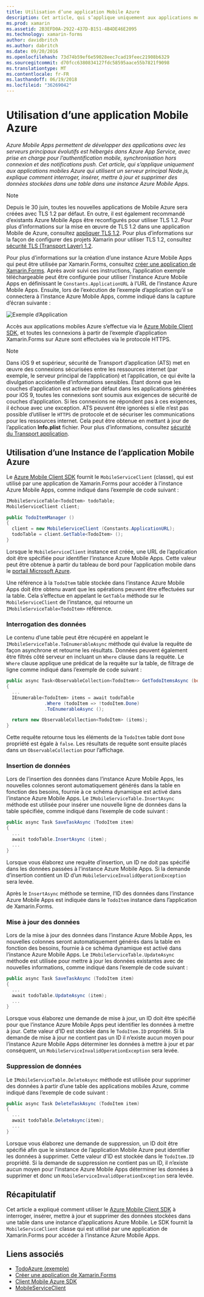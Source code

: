 ```yaml
---
title: Utilisation d’une application Mobile Azure
description: Cet article, qui s’applique uniquement aux applications mobiles Azure qui utilisent un serveur principal Node.js, explique comment interroger, insérer, mettre à jour et supprimer des données stockées dans une table dans une instance Azure Mobile Apps.
ms.prod: xamarin
ms.assetid: 2B3EFD0A-2922-437D-B151-4B4DE46E2095
ms.technology: xamarin-forms
author: davidbritch
ms.author: dabritch
ms.date: 09/20/2016
ms.openlocfilehash: 73d74b59ef6e59028eec7cad19feec21908b6329
ms.sourcegitcommit: d70fcc6380834127fdc58595aace55b7821f9098
ms.translationtype: MT
ms.contentlocale: fr-FR
ms.lasthandoff: 06/19/2018
ms.locfileid: "36269042"
---
```

# <a name="consuming-an-azure-mobile-app"></a>Utilisation d’une application Mobile Azure

_Azure Mobile Apps permettent de développer des applications avec les serveurs principaux évolutifs est hébergés dans Azure App Service, avec prise en charge pour l’authentification mobile, synchronisation hors connexion et des notifications push. Cet article, qui s’applique uniquement aux applications mobiles Azure qui utilisent un serveur principal Node.js, explique comment interroger, insérer, mettre à jour et supprimer des données stockées dans une table dans une instance Azure Mobile Apps._

> [!NOTE]
> Depuis le 30 juin, toutes les nouvelles applications de Mobile Azure sera créées avec TLS 1.2 par défaut. En outre, il est également recommandé d’existants Azure Mobile Apps être reconfigurés pour utiliser TLS 1.2. Pour plus d’informations sur la mise en œuvre de TLS 1.2 dans une application Mobile de Azure, consultez [appliquer TLS 1.2](/azure/app-service/app-service-web-tutorial-custom-ssl#enforce-tls-1112). Pour plus d’informations sur la façon de configurer des projets Xamarin pour utiliser TLS 1.2, consultez [sécurité TLS (Transport Layer) 1.2](~/cross-platform/app-fundamentals/transport-layer-security.md).

Pour plus d’informations sur la création d’une instance Azure Mobile Apps qui peut être utilisée par Xamarin.Forms, consultez [créer une application de Xamarin.Forms](https://azure.microsoft.com/documentation/articles/app-service-mobile-xamarin-forms-get-started/). Après avoir suivi ces instructions, l’application exemple téléchargeable peut être configurée pour utiliser l’instance Azure Mobile Apps en définissant le `Constants.ApplicationURL` à l’URL de l’instance Azure Mobile Apps. Ensuite, lors de l’exécution de l’exemple d’application qu’il se connectera à l’instance Azure Mobile Apps, comme indiqué dans la capture d’écran suivante :

![](azure-images/portal.png "Exemple d’Application")

Accès aux applications mobiles Azure s’effectue via le [Azure Mobile Client SDK](https://www.nuget.org/packages/Microsoft.Azure.Mobile.Client/), et toutes les connexions à partir de l’exemple d’application Xamarin.Forms sur Azure sont effectuées via le protocole HTTPS.

> [!NOTE]
> Dans iOS 9 et supérieur, sécurité de Transport d’application (ATS) met en œuvre des connexions sécurisées entre les ressources internet (par exemple, le serveur principal de l’application) et l’application, ce qui évite la divulgation accidentelle d’informations sensibles. Étant donné que les couches d’application est activée par défaut dans les applications générées pour iOS 9, toutes les connexions sont soumis aux exigences de sécurité de couches d’application. Si les connexions ne répondent pas à ces exigences, il échoue avec une exception.
> ATS peuvent être ignorées si elle n’est pas possible d’utiliser le `HTTPS` de protocole et de sécuriser les communications pour les ressources internet. Cela peut être obtenue en mettant à jour de l’application **Info.plist** fichier. Pour plus d’informations, consultez [sécurité du Transport application](~/ios/app-fundamentals/ats.md).

## <a name="consuming-an-azure-mobile-app-instance"></a>Utilisation d’une Instance de l’application Mobile Azure

Le [Azure Mobile Client SDK](https://www.nuget.org/packages/Microsoft.Azure.Mobile.Client/) fournit le `MobileServiceClient` (classe), qui est utilisé par une application de Xamarin.Forms pour accéder à l’instance Azure Mobile Apps, comme indiqué dans l’exemple de code suivant :

```csharp
IMobileServiceTable<TodoItem> todoTable;
MobileServiceClient client;

public TodoItemManager ()
{
  client = new MobileServiceClient (Constants.ApplicationURL);
  todoTable = client.GetTable<TodoItem> ();
}
```

Lorsque le `MobileServiceClient` instance est créée, une URL de l’application doit être spécifiée pour identifier l’instance Azure Mobile Apps. Cette valeur peut être obtenue à partir du tableau de bord pour l’application mobile dans le [portail Microsoft Azure](https://portal.azure.com/).

Une référence à la `TodoItem` table stockée dans l’instance Azure Mobile Apps doit être obtenu avant que les opérations peuvent être effectuées sur la table. Cela s’effectue en appelant le `GetTable` méthode sur le `MobileServiceClient` de l’instance, qui retourne un `IMobileServiceTable<TodoItem>` référence.

### <a name="querying-data"></a>Interrogation des données

Le contenu d’une table peut être récupéré en appelant le `IMobileServiceTable.ToEnumerableAsync` méthode qui évalue la requête de façon asynchrone et retourne les résultats. Données peuvent également être filtrés côté serveur en incluant un `Where` clause dans la requête. Le `Where` clause applique une prédicat de la requête sur la table, de filtrage de ligne comme indiqué dans l’exemple de code suivant :

```csharp
public async Task<ObservableCollection<TodoItem>> GetTodoItemsAsync (bool syncItems = false)
{
  ...
  IEnumerable<TodoItem> items = await todoTable
              .Where (todoItem => !todoItem.Done)
              .ToEnumerableAsync ();

  return new ObservableCollection<TodoItem> (items);
}
```

Cette requête retourne tous les éléments de la `TodoItem` table dont `Done` propriété est égale à `false`. Les résultats de requête sont ensuite placés dans un `ObservableCollection` pour l’affichage.

### <a name="inserting-data"></a>Insertion de données

Lors de l’insertion des données dans l’instance Azure Mobile Apps, les nouvelles colonnes seront automatiquement générés dans la table en fonction des besoins, fournie à ce schéma dynamique est activé dans l’instance Azure Mobile Apps. Le `IMobileServiceTable.InsertAsync` méthode est utilisée pour insérer une nouvelle ligne de données dans la table spécifiée, comme indiqué dans l’exemple de code suivant :

```csharp
public async Task SaveTaskAsync (TodoItem item)
{
  ...
  await todoTable.InsertAsync (item);
  ...
}
```

Lorsque vous élaborez une requête d’insertion, un ID ne doit pas spécifié dans les données passées à l’instance Azure Mobile Apps. Si la demande d’insertion contient un ID d’un `MobileServiceInvalidOperationException` sera levée.

Après le `InsertAsync` méthode se termine, l’ID des données dans l’instance Azure Mobile Apps est indiquée dans le `TodoItem` instance dans l’application de Xamarin.Forms.

### <a name="updating-data"></a>Mise à jour des données

Lors de la mise à jour des données dans l’instance Azure Mobile Apps, les nouvelles colonnes seront automatiquement générés dans la table en fonction des besoins, fournie à ce schéma dynamique est activé dans l’instance Azure Mobile Apps. Le `IMobileServiceTable.UpdateAsync` méthode est utilisée pour mettre à jour les données existantes avec de nouvelles informations, comme indiqué dans l’exemple de code suivant :

```csharp
public async Task SaveTaskAsync (TodoItem item)
{
  ...
  await todoTable.UpdateAsync (item);
  ...
}
```

Lorsque vous élaborez une demande de mise à jour, un ID doit être spécifié pour que l’instance Azure Mobile Apps peut identifier les données à mettre à jour. Cette valeur d’ID est stockée dans le `TodoItem.ID` propriété. Si la demande de mise à jour ne contient pas un ID il n’existe aucun moyen pour l’instance Azure Mobile Apps déterminer les données à mettre à jour et par conséquent, un `MobileServiceInvalidOperationException` sera levée.

### <a name="deleting-data"></a>Suppression de données

Le `IMobileServiceTable.DeleteAsync` méthode est utilisée pour supprimer des données à partir d’une table des applications mobiles Azure, comme indiqué dans l’exemple de code suivant :

```csharp
public async Task DeleteTaskAsync (TodoItem item)
{
  ...
  await todoTable.DeleteAsync(item);
  ...
}
```

Lorsque vous élaborez une demande de suppression, un ID doit être spécifié afin que le sinstance de l’application Mobile Azure peut identifier les données à supprimer. Cette valeur d’ID est stockée dans le `TodoItem.ID` propriété. Si la demande de suppression ne contient pas un ID, il n’existe aucun moyen pour l’instance Azure Mobile Apps déterminer les données à supprimer et donc un `MobileServiceInvalidOperationException` sera levée.

## <a name="summary"></a>Récapitulatif

Cet article a expliqué comment utiliser le [Azure Mobile Client SDK](https://www.nuget.org/packages/Microsoft.Azure.Mobile.Client/) à interroger, insérer, mettre à jour et supprimer des données stockées dans une table dans une instance d’applications Azure Mobile. Le SDK fournit la `MobileServiceClient` classe qui est utilisé par une application de Xamarin.Forms pour accéder à l’instance Azure Mobile Apps.


## <a name="related-links"></a>Liens associés

- [TodoAzure (exemple)](https://developer.xamarin.com/samples/xamarin-forms/WebServices/TodoAzure/)
- [Créer une application de Xamarin.Forms](https://azure.microsoft.com/documentation/articles/app-service-mobile-xamarin-forms-get-started/)
- [Client Mobile Azure SDK](https://www.nuget.org/packages/Microsoft.Azure.Mobile.Client/)
- [MobileServiceClient](https://msdn.microsoft.com/library/azure/microsoft.windowsazure.mobileservices.mobileserviceclient(v=azure.10).aspx)
